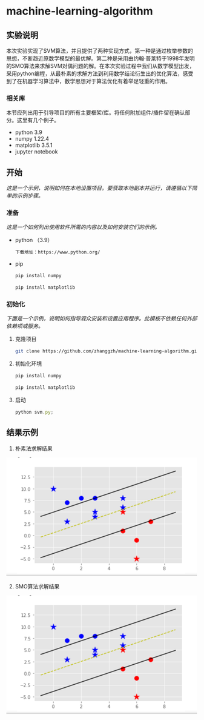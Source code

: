 # machine-learning-algorithm







<!-- ABOUT THE PROJECT -->

## 实验说明

​        本次实验实现了SVM算法，并且提供了两种实现方式，第一种是通过枚举参数的思想，不断趋近原数学模型的最优解。第二种是采用由约翰·普莱特于1998年发明的SMO算法来求解SVM对偶问题的解。在本次实验过程中我们从数学模型出发，采用python编程，从最朴素的求解方法到利用数学结论衍生出的优化算法，感受到了在机器学习算法中，数学思想对于算法优化有着举足轻重的作用。



### 相关库

本节应列出用于引导项目的所有主要框架/库。将任何附加组件/插件留在确认部分。这里有几个例子。

* python 3.9
* numpy  1.22.4
* matplotlib 3.5.1    
* jupyter notebook   


<!-- GETTING STARTED -->

## 开始

_这是一个示例，说明如何在本地设置项目。要获取本地副本并运行，请遵循以下简单的示例步骤。_
### 准备

_这是一个如何列出使用软件所需的内容以及如何安装它们的示例。_
* python （3.9）
  ```sh
  下载地址：https://www.python.org/
  ```

* pip 
  ```sh
  pip install numpy
  ```
  ```sh
  pip install matplotlib
  ```

### 初始化

_下面是一个示例，说明如何指导观众安装和设置应用程序。此模板不依赖任何外部依赖项或服务。_

1. 克隆项目
   ```sh
   git clone https://github.com/zhanggzh/machine-learning-algorithm.git
   ```
2. 初始化环境
   ```sh
   pip install numpy
   ```
     ```sh
   pip install matplotlib
     ```
3. 启动
   ```js
   python svm.py;
   ```




<!-- USAGE EXAMPLES -->
## 结果示例

1. 朴素法求解结果

![img_1](img/V37}IOEPWBPU$K17ZGN_K55.png)

2. SMO算法求解结果

![img_2](img/V37}IOEPWBPU$K17ZGN_K55.png)








